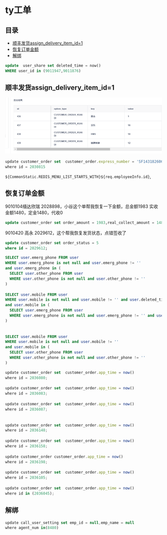 # ty工单

## 目录

-   [顺丰发货assign\_delivery\_item\_id=1](#顺丰发货assign_delivery_item_id1)
-   [恢复订单金额](#恢复订单金额)
-   [解绑](#解绑)

```sql
update  user_share set deleted_time = now()
WHERE user_id in (9011947,9011876)


```

## 顺丰发货assign\_delivery\_item\_id=1

![](image/image_MSFmGoVew7.png)

```typescript
update customer_order set  customer_order.express_number = 'SF1431826065583',customer_order.order_status = 5,customer_order.shipping_time = now(),customer_order.shipping_status = 3,assign_delivery_item_id=1
where id = 2030815
```

&#x20;`${CommonStatic.REDIS_MENU_LIST_STARTS_WITH}${req.employeeInfo.id}`,

## 恢复订单金额

9010104缅达欣瑞  2028898，小谷这个单帮我恢复一下金额，总金额1983  实收金额1480，定金1480，代收0

```sql
update customer_order set order_amount = 1983,real_collect_amount = 1480,deposit_money = 1480 where id = 2028898;
```

&#x20;9010420 高永 2029612，这个帮我恢复发货状态，点错签收了

```sql
update customer_order set order_status = 5
where id = 2029612;
```

```sql
SELECT user.emerg_phone FROM user 
WHERE user.emerg_phone is not null and user.emerg_phone != ''
and user.emerg_phone in (
  SELECT user.other_phone FROM user 
  WHERE user.other_phone is not null and user.other_phone != ''
)

SELECT user.mobile FROM user 
WHERE user.mobile is not null and user.mobile != '' and user.deleted_time is null 
and user.mobile in (
  SELECT user.emerg_phone FROM user 
  WHERE user.emerg_phone is not null and user.emerg_phone != '' and user.deleted_time is null 
)


SELECT user.mobile FROM user 
WHERE user.mobile is not null and user.mobile != ''
and user.mobile in (
  SELECT user.other_phone FROM user 
  WHERE user.other_phone is not null and user.other_phone != ''
)

```

```typescript
update customer_order set  customer_order.app_time = now()
where id = 2036080;

update customer_order set  customer_order.app_time = now()
where id = 2036083;

update customer_order set  customer_order.app_time = now()
where id = 2036087;


update customer_order set  customer_order.app_time = now()
where id = 2036148;

update customer_order set  customer_order.app_time = now()
where id = 2036158;

update customer_order customer_order.app_time = now()
where id = 2036198;

update customer_order set  customer_order.app_time = now()
where id = 2036105;

update customer_order set  customer_order.app_time = now()
where id in (2036045);

```

## 解绑

```typescript
update call_user_setting set emp_id = null,emp_name = null 
where agent_num in(8480)
```

